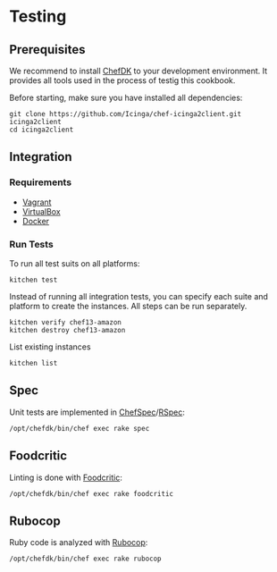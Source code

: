 # Testing
## Prerequisites
We recommend to install [ChefDK] to your development environment.
It provides all tools used in the process of testig this cookbook.

Before starting, make sure you have installed all dependencies:

```shell
git clone https://github.com/Icinga/chef-icinga2client.git icinga2client
cd icinga2client
```

## Integration
### Requirements
* [Vagrant]
* [VirtualBox]
* [Docker]

### Run Tests
To run all test suits on all platforms:
```shell
kitchen test
```

Instead of running all integration tests, you can specify each suite and platform to create the instances.
All steps can be run separately.
```
kitchen verify chef13-amazon
kitchen destroy chef13-amazon
```

List existing instances
```shell
kitchen list
```

## Spec
Unit tests are implemented in [ChefSpec]/[RSpec]:
```shell
/opt/chefdk/bin/chef exec rake spec
```

## Foodcritic
Linting is done with [Foodcritic]:
```shell
/opt/chefdk/bin/chef exec rake foodcritic
```

## Rubocop
Ruby code is analyzed with [Rubocop]:
```shell
/opt/chefdk/bin/chef exec rake rubocop
```

[ChefDK]: https://downloads.chef.io/chef-dk/
[Vagrant]: https://www.vagrantup.com/
[Virtualbox]: https://www.virtualbox.org/
[ChefSpec]: https://docs.chef.io/chefspec.html
[RSpec]: http://rspec.info/
[Foodcritic]: http://www.foodcritic.io/
[Rubocop]: https://github.com/bbatsov/rubocop
[Docker]: https://www.docker.com/
